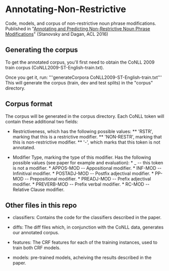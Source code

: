 # Annotating-Non-Restrictive
Code, models, and corpus of non-restrictive noun phrase modifications.  
Published in "[Annotating and Predicting Non-Restrictive Noun Phrase Modifications](https://www.cs.bgu.ac.il/~gabriels/acl_16_long.pdf)" (Stanovsky and Dagan, ACL 2016)

Generating the corpus
---------------------

To get the annotated corpus, you'll first need to obtain the CoNLL 2009 train corpus (CoNLL2009-ST-English-train.txt).

Once you get it, run:
'''generateCorpora CoNLL2009-ST-English-train.txt'''
This will generate the corpus (train, dev and test splits) in the "corpus" directory.

Corpus format
-------------
The corpus will be generated in the corpus directory.
Each CoNLL token will contain these additional two fields:   

* Restrictiveness, which has the following possible values:
** 'RSTR', marking that this is a restrictive modifier.
** 'NON-RESTR', marking that this is non-restrictive modifier.
** '-', which marks that this token is not annotated.

* Modifier Type, marking the type of this modifier. Has the following possible values (see paper for example and evaluation):
        * _ -- this token is not a modifier.
        * APPOS-MOD -- Appositional modifier.
        * INF-MOD -- Infinitival modifier.
        * POSTADJ-MOD -- Postfix adjectival modifier.
        * PP-MOD -- Prepositional modifier.
        * PREADJ-MOD -- Prefix adjectival modifier.
        * PREVERB-MOD -- Prefix verbal modifier.
        * RC-MOD -- Relative Clause modifier.



Other files in this repo
------------------------

- classifiers: Contains the code for the classifiers described in the paper.

- diffs: The diff files which, in conjunction with the CoNLL data, generates our annotated corpus.

- features: The CRF features for each of the training instances, used to train both CRF models.

- models: pre-trained models, acheiving the results described in the paper.

